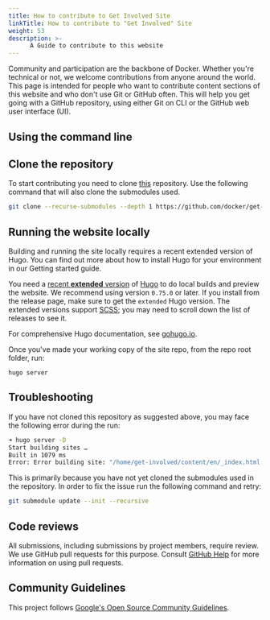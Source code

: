 ```yaml
---
title: How to contribute to Get Involved Site
linkTitle: How to contribute to "Get Involved" Site
weight: 53
description: >-
      A Guide to contribute to this website
---
```




Community and participation are the backbone of Docker. Whether you're technical or not, we welcome contributions from anyone around the world. This page is intended for people who want to contribute content sections of this website and who don't use Git or GitHub often. This will help you get going with a GitHub repository, using either Git on CLI or the GitHub web user interface (UI).

## Using the command line

## Clone the repository

To start contributing you need to clone [this](https://github.com/docker/get-involved) repository.
Use the following command that will also clone the submodules used. 

```sh
git clone --recurse-submodules --depth 1 https://github.com/docker/get-involved
```

## Running the website locally

Building and running the site locally requires a recent extended version of Hugo.
You can find out more about how to install Hugo for your environment in our Getting started guide.

You need a [recent **extended** version](https://github.com/gohugoio/hugo/releases) of 
[Hugo](https://gohugo.io/) to do local builds and preview the website. 
We recommend using version `0.75.0` or later.
If you install from the release page, make sure to get the `extended` Hugo version.
The extended versions support [SCSS](https://sass-lang.com/documentation/file.SCSS_FOR_SASS_USERS.html); 
you may need to scroll down the list of releases to see it. 

For comprehensive Hugo documentation, see [gohugo.io](https://gohugo.io/).

Once you've made your working copy of the site repo, from the repo root folder, run:

```
hugo server
```   

## Troubleshooting

If you have not cloned this repository as suggested above, you may face the following error during the run:

```sh
➜ hugo server -D
Start building sites … 
Built in 1079 ms
Error: Error building site: "/home/get-involved/content/en/_index.html:7:1": failed to extract shortcode: template for shortcode "blocks/cover" not found
```

This is primarily because you have not yet cloned the submodules used in the repository.
In order to fix the issue run the following command and retry:

```sh
git submodule update --init --recursive
```

## Code reviews

All submissions, including submissions by project members, require review. We
use GitHub pull requests for this purpose. Consult
[GitHub Help](https://help.github.com/articles/about-pull-requests/) for more
information on using pull requests.

## Community Guidelines

This project follows
[Google's Open Source Community Guidelines](https://opensource.google.com/conduct/).

